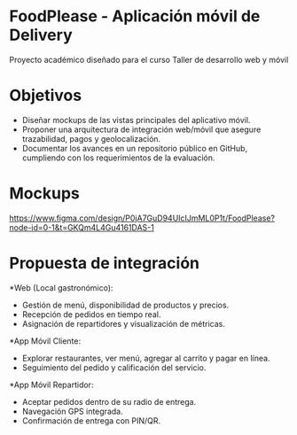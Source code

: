 # FoodPlease - Aplicación móvil de Delivery
Proyecto académico diseñado para el curso Taller de desarrollo web y móvil

# Objetivos
- Diseñar mockups de las vistas principales del aplicativo móvil.  
- Proponer una arquitectura de integración web/móvil que asegure trazabilidad, pagos y geolocalización.  
- Documentar los avances en un repositorio público en GitHub, cumpliendo con los requerimientos de la evaluación.  

# Mockups
https://www.figma.com/design/P0jA7GuD94UIcIJmML0P1t/FoodPlease?node-id=0-1&t=GKQm4L4Gu4161DAS-1

# Propuesta de integración
*Web (Local gastronómico):
  - Gestión de menú, disponibilidad de productos y precios.
  - Recepción de pedidos en tiempo real.
  - Asignación de repartidores y visualización de métricas.

*App Móvil Cliente:
  - Explorar restaurantes, ver menú, agregar al carrito y pagar en línea.
  - Seguimiento del pedido y calificación del servicio.

*App Móvil Repartidor:
  - Aceptar pedidos dentro de su radio de entrega.
  - Navegación GPS integrada.
  - Confirmación de entrega con PIN/QR.

